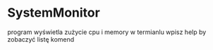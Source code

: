 # SystemMonitor
program wyświetla zużycie cpu i memory w termianlu wpisz help by zobaczyć listę komend
